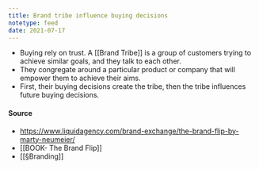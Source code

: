 ```yaml
---
title: Brand tribe influence buying decisions
notetype: feed
date: 2021-07-17
---
```


- Buying rely on trust. A [[Brand Tribe]] is a group of customers trying to achieve similar goals, and they talk to each other.
- They congregate around a particular product or company that will empower them to achieve their aims. 
- First, their buying decisions create the tribe, then the tribe influences future buying decisions.

#### Source
-  https://www.liquidagency.com/brand-exchange/the-brand-flip-by-marty-neumeier/
- [[BOOK- The Brand Flip]]
- [[§Branding]]